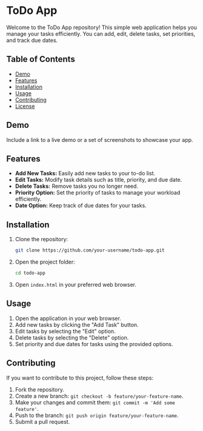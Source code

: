 # ToDo App

Welcome to the ToDo App repository! This simple web application helps you manage your tasks efficiently. You can add, edit, delete tasks, set priorities, and track due dates.

## Table of Contents

- [Demo](#demo)
- [Features](#features)
- [Installation](#installation)
- [Usage](#usage)
- [Contributing](#contributing)
- [License](#license)

## Demo

Include a link to a live demo or a set of screenshots to showcase your app.

## Features

- **Add New Tasks:** Easily add new tasks to your to-do list.
- **Edit Tasks:** Modify task details such as title, priority, and due date.
- **Delete Tasks:** Remove tasks you no longer need.
- **Priority Option:** Set the priority of tasks to manage your workload efficiently.
- **Date Option:** Keep track of due dates for your tasks.

## Installation

1. Clone the repository:

    ```bash
    git clone https://github.com/your-username/todo-app.git
    ```

2. Open the project folder:

    ```bash
    cd todo-app
    ```

3. Open `index.html` in your preferred web browser.

## Usage

1. Open the application in your web browser.
2. Add new tasks by clicking the "Add Task" button.
3. Edit tasks by selecting the "Edit" option.
4. Delete tasks by selecting the "Delete" option.
5. Set priority and due dates for tasks using the provided options.

## Contributing

If you want to contribute to this project, follow these steps:

1. Fork the repository.
2. Create a new branch: `git checkout -b feature/your-feature-name`.
3. Make your changes and commit them: `git commit -m 'Add some feature'`.
4. Push to the branch: `git push origin feature/your-feature-name`.
5. Submit a pull request.


